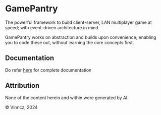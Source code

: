 # GamePantry

The powerful framework to build client-server, LAN multiplayer game at speed; with event-driven architecture in mind. 

GamePantry works on abstraction and builds upon convenience; enabling you to code these out, without learning the core concepts first.

## Documentation

Do refer [here](https://adajkt.notion.site/Tech-Documentation-0cc5331d259a4d0b95924977f763ecdd?pvs=4) for complete documentation

## Attribution

None of the content herein and within were generated by AI.

© Vinncz, 2024
